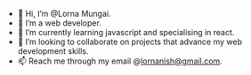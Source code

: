 - 👋 Hi, I’m @Lorna Mungai.
- 👀 I’m a web developer.
- 🌱 I’m currently learning javascript and specialising in react.
- 💞️ I’m looking to collaborate on projects that advance my web development skills.
- 📫 Reach me through my email @lornanish@gmail.com.

<!---
Lornzyy/Lornzyy is a ✨ special ✨ repository because its `README.md` (this file) appears on your GitHub profile.
You can click the Preview link to take a look at your changes.
--->

